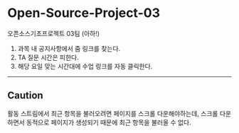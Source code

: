 # Open-Source-Project-03
오픈소스기초프로젝트 03팀 (아하!)

1. 과목 내 공지사항에서 줌 링크를 찾는다.   
2. TA 질문 시간은 피한다.   
3. 해당 요일 맞는 시간대에 수업 링크를 자동 클릭한다.   

***   
Caution   
-------  
활동 스트림에서 최근 항목을 불러오려면 페이지를 스크롤 다운해야하는데, 스크롤 다운하면서 동적으로 페이지가 생성되기 때문에 최근 항목을 불러올 수 없다.
